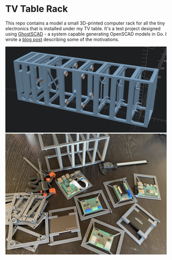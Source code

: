 
TV Table Rack
=============

This repo contains a model a small 3D-printed computer rack for all the tiny
electronics that is installed under my TV table. It's a test project designed
using [GhostSCAD][ghscad] - a system capable generating OpenSCAD models in Go.
I wrote a [blog post][bp] describing some of the motivations.

![Model][img1]
![Parts][img2]

[ghscad]: https://github.com/ljanyst/ghostscad

[img1]: assets/model.png
[img2]: assets/parts.jpg
[bp]: https://jany.st/post/2022-04-04-ghostscad-marying-openscad-and-golang.html

